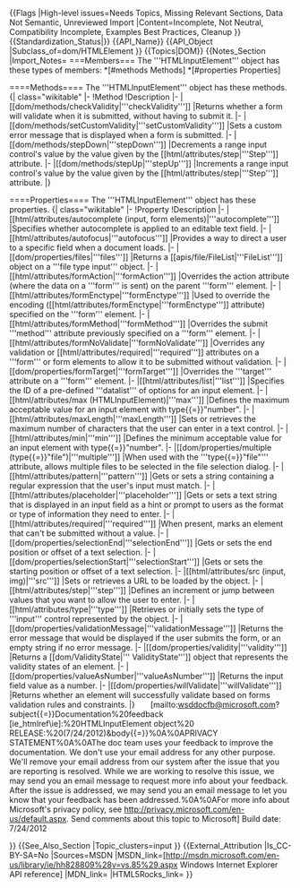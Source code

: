 {{Flags
|High-level issues=Needs Topics, Missing Relevant Sections, Data Not Semantic, Unreviewed Import
|Content=Incomplete, Not Neutral, Compatibility Incomplete, Examples Best Practices, Cleanup
}}
{{Standardization_Status|}}
{{API_Name}}
{{API_Object
|Subclass_of=dom/HTMLElement
}}
{{Topics|DOM}}
{{Notes_Section
|Import_Notes=
===Members===
The '''HTMLInputElement''' object has these types of members:
*[#methods Methods]
*[#properties Properties]


====Methods====
The '''HTMLInputElement''' object has these methods.
{| class="wikitable"
|-
!Method
!Description
|-
|[[dom/methods/checkValidity|'''checkValidity''']]
|Returns whether a form will validate when it is submitted, without having to submit it.
|-
|[[dom/methods/setCustomValidity|'''setCustomValidity''']]
|Sets a custom error message that is displayed when a form is submitted.
|-
|[[dom/methods/stepDown|'''stepDown''']]
|Decrements a range input control's value by the value given by the [[html/attributes/step|'''Step''']] attribute.
|-
|[[dom/methods/stepUp|'''stepUp''']]
|Increments a range input control's value by the value given by the [[html/attributes/step|'''Step''']] attribute.
|}
 

====Properties====
The '''HTMLInputElement''' object has these properties.
{| class="wikitable"
|-
!Property
!Description
|-
|[[html/attributes/autocomplete (input, form elements)|'''autocomplete''']]
|Specifies whether autocomplete is applied to an editable text field.
|-
|[[html/attributes/autofocus|'''autofocus''']]
|Provides a way to direct a user to a specific field when a document loads.
|-
|[[dom/properties/files|'''files''']]
|Returns a [[apis/file/FileList|'''FileList''']] object on a '''file type input''' object.
|-
|[[html/attributes/formAction|'''formAction''']]
|Overrides the action attribute (where  the data on a '''form''' is sent) on the parent '''form''' element.
|-
|[[html/attributes/formEnctype|'''formEnctype''']]
|Used to override the encoding ([[html/attributes/formEnctype|'''formEnctype''']] attribute) specified on the '''form''' element.
|-
|[[html/attributes/formMethod|'''formMethod''']]
|Overrides the submit '''method''' attribute previously specified on a '''form''' element.
|-
|[[html/attributes/formNoValidate|'''formNoValidate''']]
|Overrides any validation or [[html/attributes/required|'''required''']] attributes on a '''form''' or form elements to allow it to be submitted without validation.
|-
|[[dom/properties/formTarget|'''formTarget''']]
|Overrides the '''target''' attribute on a '''form''' element.
|-
|[[html/attributes/list|'''list''']]
|Specifies the ID of a pre-defined '''datalist''' of options for an input element.
|-
|[[html/attributes/max (HTMLInputElement)|'''max''']]
|Defines the maximum acceptable value for an input element with type{{=}}"number".
|-
|[[html/attributes/maxLength|'''maxLength''']]
|Sets or retrieves the maximum number of characters that the user can enter in a text control.
|-
|[[html/attributes/min|'''min''']]
|Defines the minimum acceptable value for an input element with type{{=}}"number".
|-
|[[dom/properties/multiple (type{{=}}"file")|'''multiple''']]
|When used with the '''type{{=}}"file"''' attribute, allows multiple files to be selected in the file selection dialog.
|-
|[[html/attributes/pattern|'''pattern''']]
|Gets or sets a string containing a regular expression that the user's input must match.
|-
|[[html/attributes/placeholder|'''placeholder''']]
|Gets or sets a text string that is displayed in an input field as a hint or prompt to users as the format or type of information they need to enter.
|-
|[[html/attributes/required|'''required''']]
|When present, marks an element that can't be submitted without a value.
|-
|[[dom/properties/selectionEnd|'''selectionEnd''']]
|Gets or sets  the end position or offset of a text selection.
|-
|[[dom/properties/selectionStart|'''selectionStart''']]
|Gets or sets  the starting position or offset of a text selection.
|-
|[[html/attributes/src (input, img)|'''src''']]
|Sets or retrieves a URL to be loaded by the object.
|-
|[[html/attributes/step|'''step''']]
|Defines an increment or jump between values that you want to allow the user to enter.
|-
|[[html/attributes/type|'''type''']]
|Retrieves or initially sets  the type of '''input''' control represented by the object.
|-
|[[dom/properties/validationMessage|'''validationMessage''']]
|Returns the error message that would be displayed if the user submits the form, or an empty string if no error message.
|-
|[[dom/properties/validity|'''validity''']]
|Returns a [[dom/ValidityState|''' ValidityState''']] object that represents the validity states of an element.
|-
|[[dom/properties/valueAsNumber|'''valueAsNumber''']]
|Returns the input field value as a number.
|-
|[[dom/properties/willValidate|'''willValidate''']]
|Returns whether an element will successfully validate based on forms validation rules and constraints.
|}
 
 
 
[mailto:wsddocfb@microsoft.com?subject{{=}}Documentation%20feedback [ie_htmlref\ie]:%20HTMLInputElement object%20 RELEASE:%20(7/24/2012)&amp;body{{=}}%0A%0APRIVACY STATEMENT%0A%0AThe doc team uses your feedback to improve the documentation. We don't use your email address for any other purpose. We'll remove your email address from our system after the issue that you are reporting is resolved. While we are working to resolve this issue, we may send you an email message to request more info about your feedback. After the issue is addressed, we may send you an email message to let you know that your feedback has been addressed.%0A%0AFor more info about Microsoft's privacy policy, see http://privacy.microsoft.com/en-us/default.aspx. Send comments about this topic to Microsoft]
Build date: 7/24/2012

}}
{{See_Also_Section
|Topic_clusters=input
}}
{{External_Attribution
|Is_CC-BY-SA=No
|Sources=MSDN
|MSDN_link=[http://msdn.microsoft.com/en-us/library/ie/hh828809%28v=vs.85%29.aspx Windows Internet Explorer API reference]
|MDN_link=
|HTML5Rocks_link=
}}